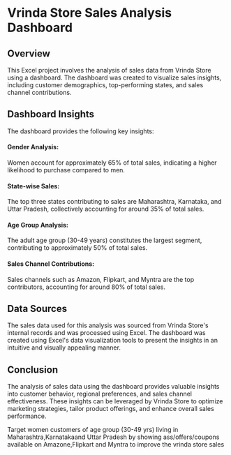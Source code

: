 # Vrinda Store Sales Analysis Dashboard
## Overview
This Excel project involves the analysis of sales data from Vrinda Store using a dashboard. The dashboard was created to visualize sales insights, including customer demographics, top-performing states, and sales channel contributions.

## Dashboard Insights
The dashboard provides the following key insights:

#### Gender Analysis:

Women account for approximately 65% of total sales, indicating a higher likelihood to purchase compared to men.
#### State-wise Sales:

The top three states contributing to sales are Maharashtra, Karnataka, and Uttar Pradesh, collectively accounting for around 35% of total sales.
#### Age Group Analysis:

The adult age group (30-49 years) constitutes the largest segment, contributing to approximately 50% of total sales.
#### Sales Channel Contributions:

Sales channels such as Amazon, Flipkart, and Myntra are the top contributors, accounting for around 80% of total sales.
## Data Sources
The sales data used for this analysis was sourced from Vrinda Store's internal records and was processed using Excel. The dashboard was created using Excel's data visualization tools to present the insights in an intuitive and visually appealing manner.

## Conclusion
The analysis of sales data using the dashboard provides valuable insights into customer behavior, regional preferences, and sales channel effectiveness. These insights can be leveraged by Vrinda Store to optimize marketing strategies, tailor product offerings, and enhance overall sales performance.

Target women customers of age group (30-49 yrs) living in Maharashtra,Karnatakaand Uttar Pradesh by showing ass/offers/coupons available on Amazone,Flipkart and Myntra to improve the vrinda store sales
